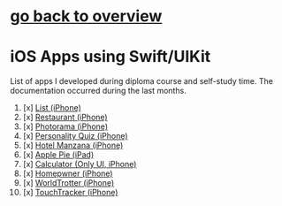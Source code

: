 # [go back to overview](https://github.com/c4arl0s)

# iOS Apps using Swift/UIKit

List of apps I developed during diploma course and self-study time. The documentation occurred during the last months.

1. [x] [List (iPhone)](https://github.com/c4arl0s/AppDevelopmentWithSwiftGeneralIndex#guided-project-list-todolistapp)
2. [x] [Restaurant (iPhone)](https://github.com/c4arl0s/AppDevelopmentWithSwiftGeneralIndex#restaurant-app)
3. [x] [Photorama (iPhone)](https://github.com/c4arl0s/iOSProgrammingBasicSwiftContentIndex#photorama-app)
4. [x] [Personality Quiz (iPhone)](https://github.com/c4arl0s/AppDevelopmentWithSwiftGeneralIndex#personality-quiz)
5. [x] [Hotel Manzana (iPhone)](https://github.com/c4arl0s/AppDevelopmentWithSwiftGeneralIndex#hotel-manzana-app)
6. [x] [Apple Pie (iPad)](https://github.com/c4arl0s/AppDevelopmentWithSwiftGeneralIndex#guided-project--apple-pie)
7. [x] [Calculator (Only UI, iPhone)](https://github.com/c4arl0s/AppDevelopmentWithSwiftGeneralIndex#calculator---lab)
8. [x] [Homepwner (iPhone)](https://github.com/c4arl0s/iOSProgrammingBasicSwiftContentIndex#homepwner-app)
9. [x] [WorldTrotter (iPhone)](https://github.com/c4arl0s/iOSProgrammingBasicSwiftContentIndex#beginning-of-worldtrotter-app)
10. [x] [TouchTracker (iPhone)](https://github.com/c4arl0s/iOSProgrammingBasicSwiftContentIndex#beginning-of-touchtracker-app)